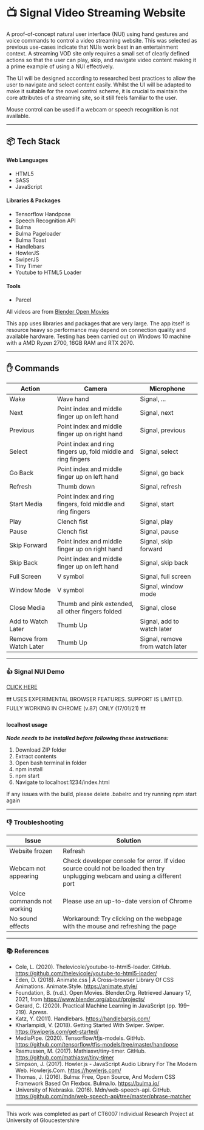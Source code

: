 # :tv: Signal Video Streaming Website

A proof-of-concept natural user interface (NUI) using hand gestures and voice commands to control a video streaming website. This was selected as previous use-cases indicate that NUIs work best in an entertainment context. A streaming VOD site only requires a small set of clearly defined actions so that the user can play, skip, and navigate video content making it a prime example of using a NUI effectively.

The UI will be designed according to researched best practices to allow the user to navigate and select content easily. Whilst the UI will be adapted to make it suitable for the novel control scheme, it is crucial to maintain the core attributes of a streaming site, so it still feels familiar to the user.

Mouse control can be used if a webcam or speech recognition is not available.

---

## :package: Tech Stack

#### Web Languages

- HTML5
- SASS
- JavaScript

#### Libraries & Packages

- Tensorflow Handpose
- Speech Recognition API
- Bulma
- Bulma Pageloader
- Bulma Toast
- Handlebars
- HowlerJS
- SwiperJS
- Tiny Timer
- Youtube to HTML5 Loader

#### Tools

- Parcel

All videos are from [Blender Open Movies](https://www.blender.org/about/projects/)

This app uses libraries and packages that are very large. The app itself is resource heavy so performance may depend on connection quality and available hardware.
Testing has been carried out on Windows 10 machine with a AMD Ryzen 2700, 16GB RAM and RTX 2070.

---

## :hand: Commands

| Action                  | Camera                                                        | Microphone                      |
| ----------------------- | ------------------------------------------------------------- | ------------------------------- |
| Wake                    | Wave hand                                                     | Signal, ...                     |
| Next                    | Point index and middle finger up on left hand                 | Signal, next                    |
| Previous                | Point index and middle finger up on right hand                | Signal, previous                |
| Select                  | Point index and ring fingers up, fold middle and ring fingers | Signal, select                  |
| Go Back                 | Point index and middle finger up on left hand                 | Signal, go back                 |
| Refresh                 | Thumb down                                                    | Signal, refresh                 |
| Start Media             | Point index and ring fingers, fold middle and ring fingers    | Signal, start                   |
| Play                    | Clench fist                                                   | Signal, play                    |
| Pause                   | Clench fist                                                   | Signal, pause                   |
| Skip Forward            | Point index and middle finger up on right hand                | Signal, skip forward            |
| Skip Back               | Point index and middle finger up on left hand                 | Signal, skip back               |
| Full Screen             | V symbol                                                      | Signal, full screen             |
| Window Mode             | V symbol                                                      | Signal, window mode             |
| Close Media             | Thumb and pink extended, all other fingers folded             | Signal, close                   |
| Add to Watch Later      | Thumb Up                                                      | Signal, add to watch later      |
| Remove from Watch Later | Thumb Up                                                      | Signal, remove from watch later |

---

### :thumbsup: Signal NUI Demo

[CLICK HERE](https://signal-nui.xyz)

:exclamation::exclamation::exclamation: USES EXPERIMENTAL BROWSER FEATURES. SUPPORT IS LIMITED. FULLY WORKING IN CHROME (v.87) ONLY (17/01/21) :exclamation::exclamation::exclamation:

#### localhost usage

**_Node needs to be installed before following these instructions:_**

1. Download ZIP folder
2. Extract contents
3. Open bash terminal in folder
4. npm install
5. npm start
6. Navigate to localhost:1234/index.html

If any issues with the build, please delete .babelrc and try running npm start again

---

### :thumbsdown: Troubleshooting

| Issue                      | Solution                                                                                                                     |
| -------------------------- | ---------------------------------------------------------------------------------------------------------------------------- |
| Website frozen             | Refresh                                                                                                                      |
| Webcam not appearing       | Check developer console for error. If video source could not be loaded then try unplugging webcam and using a different port |
| Voice commands not working | Please use an up-to-date version of Chrome                                                                                   |
| No sound effects           | Workaround: Try clicking on the webpage with the mouse and refreshing the page                                               |

---

### :books: References

- Cole, L. (2020). Thelevicole/youtube-to-html5-loader. GitHub. <https://github.com/thelevicole/youtube-to-html5-loader/>
- Eden, D. (2018). Animate.css | A Cross-browser Library Of CSS Animations. Animate.Style. <https://animate.style/>
- Foundation, B. (n.d.). Open Movies. Blender.Org. Retrieved January 17, 2021, from <https://www.blender.org/about/projects/>
- Gerard, C. (2020). Practical Machine Learning in JavaScript (pp. 199–219). Apress.
- Katz, Y. (2011). Handlebars. <https://handlebarsjs.com/>
- Kharlampidi, V. (2018). Getting Started With Swiper. Swiper. <https://swiperjs.com/get-started/>
- MediaPipe. (2020). Tensorflow/tfjs-models. GitHub. <https://github.com/tensorflow/tfjs-models/tree/master/handpose>
- Rasmussen, M. (2017). Mathiasvr/tiny-timer. GitHub. <https://github.com/mathiasvr/tiny-timer>
- Simpson, J. (2017). Howler.js - JavaScript Audio Library For The Modern Web. Howlerjs.Com. <https://howlerjs.com/>
- Thomas, J. (2016). Bulma: Free, Open Source, And Modern CSS Framework Based On Flexbox. Bulma.Io. <https://bulma.io/>
- University of Nebraska. (2016). Mdn/web-speech-api. GitHub. <https://github.com/mdn/web-speech-api/tree/master/phrase-matcher>

---

This work was completed as part of CT6007 Individual Research Project at University of Gloucestershire
